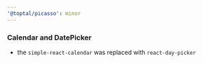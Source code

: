 ```yaml
---
'@toptal/picasso': minor
---
```


### Calendar and DatePicker

- the `simple-react-calendar` was replaced with `react-day-picker`
